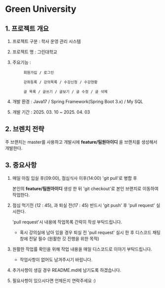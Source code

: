 # Green University

## 1. 프로젝트 개요
1. 프로젝트 구분 : 학사 운영 관리 시스템
2. 프로젝트 명 : 그린대학교
3. 주요기능 :
   
            회원가입 / 로그인
   
            강좌등록 / 강의목록 / 수강신청 / 수강현황
   
            글 목록 / 글쓰기 / 글보기 / 글 수정 / 글 삭제
   
6. 개발 환경 : Java17 / 
              Spring Framework(Spring Boot 3.x) / 
              My SQL
7. 개발 기간 : 2025. 03. 10 ~ 2025. 04. 03


## 2. 브렌치 전략
주 브랜치는 master를 사용하고 개발시에 **feature/팀원아이디** 을 브랜치를 생성해서 개발한다.


## 3. 중요사항
1. 매일 아침 입실 후(09:00), 점심식사 이후(14:00) 'git pull'로 병합 후

   본인의 **feature/팀원아이디** 생성 한 뒤 'git checkout'로 본인 브랜치로 이동하여 작업한다.
   
2. 점심 먹기전 (12 : 45), 과 퇴실 전(17 : 45) 반드시 'git push' 후 'pull request' 실시한다.

   'pull request'시 내용에 작업목록 간략히 작성 부탁드립니다.
   
    - 혹시 강의실에 남아 있을 경우 퇴실 전 'pull request' 실시 한 후 디스코드 채팅창에 전달 필수 (원활한 깃 진행을 위한 목적)

3. 원활한 작업률 확인을 위해 작업 내용을 매일 디스코드로 이야기 부탁드립니다.
   - 작업사항이 없어도 남겨주시기 바랍니다.

4. 추가사항이 생길 경우 README.md에 남기도록 하겠습니다.

5. 필요사항이 있으시다면 언제든지 연락주세요 :)

